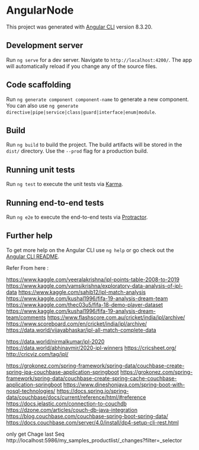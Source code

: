 # AngularNode

This project was generated with [Angular CLI](https://github.com/angular/angular-cli) version 8.3.20.

## Development server

Run `ng serve` for a dev server. Navigate to `http://localhost:4200/`. The app will automatically reload if you change any of the source files.

## Code scaffolding

Run `ng generate component component-name` to generate a new component. You can also use `ng generate directive|pipe|service|class|guard|interface|enum|module`.

## Build

Run `ng build` to build the project. The build artifacts will be stored in the `dist/` directory. Use the `--prod` flag for a production build.

## Running unit tests

Run `ng test` to execute the unit tests via [Karma](https://karma-runner.github.io).

## Running end-to-end tests

Run `ng e2e` to execute the end-to-end tests via [Protractor](http://www.protractortest.org/).

## Further help

To get more help on the Angular CLI use `ng help` or go check out the [Angular CLI README](https://github.com/angular/angular-cli/blob/master/README.md).


Refer From here :

https://www.kaggle.com/veeralakrishna/ipl-points-table-2008-to-2019
https://www.kaggle.com/vamsikrishna/exploratory-data-analysis-of-ipl-data
https://www.kaggle.com/sahib12/ipl-match-analysis
https://www.kaggle.com/kushal1996/fifa-19-analysis-dream-team
https://www.kaggle.com/thec03u5/fifa-18-demo-player-dataset
https://www.kaggle.com/kushal1996/fifa-19-analysis-dream-team/comments
https://www.flashscore.com.au/cricket/india/ipl/archive/
https://www.scoreboard.com/en/cricket/india/ipl/archive/
https://data.world/vijayabhaskar/ipl-all-match-complete-data

https://data.world/nirmalkumar/ipl-2020
https://data.world/abhinavmir/2020-ipl-winners
https://cricsheet.org/
http://cricviz.com/tag/ipl/

https://grokonez.com/spring-framework/spring-data/couchbase-create-spring-jpa-couchbase-application-springboot
https://grokonez.com/spring-framework/spring-data/couchbase-create-spring-cache-couchbase-application-springboot
https://www.dineshonjava.com/spring-boot-with-nosql-technologies/
https://docs.spring.io/spring-data/couchbase/docs/current/reference/html/#reference
https://docs.jelastic.com/connection-to-couchdb
https://dzone.com/articles/couch-db-java-integration
https://blog.couchbase.com/couchbase-spring-boot-spring-data/
https://docs.couchbase.com/server/4.0/install/dp4-setup-cli-rest.html

only get Chage last Seq
http://localhost:5986/my_samples_productlist/_changes?filter=_selector

